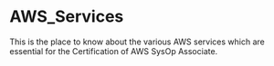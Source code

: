 # AWS_Services
This is the place to know about the various AWS services which are essential for the Certification of AWS SysOp Associate.

